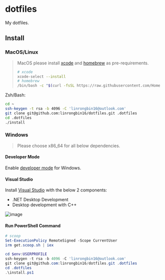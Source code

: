 # dotfiles

My dotfiles.

## Install

### MacOS/Linux

> MacOS please install [xcode](https://developer.apple.com/support/xcode/) and [homebrew](https://brew.sh/) as pre-requirements.
>
> ```bash
> # xcode
> xcode-select --install
> # homebrew
> /bin/bash -c "$(curl -fsSL https://raw.githubusercontent.com/Homebrew/install/HEAD/install.sh)"
> ```

Zsh/Bash:

```bash
cd ~
ssh-keygen -t rsa -b 4096 -C 'linrongbin16@outlook.com'
git clone git@github.com:linrongbin16/dotfiles.git .dotfiles
cd .dotfiles
./install
```

### Windows

> Please choose x86_64 for all below dependencies.

#### Developer Mode

Enable [developer mode](https://learn.microsoft.com/en-us/windows/apps/get-started/enable-your-device-for-development#activate-developer-mode) for Windows.

#### Visual Studio

Install [Visual Studio](https://www.visualstudio.com/) with the below 2 components:

- .NET Desktop Development
- Desktop development with C++

![image](https://github.com/linrongbin16/lin.nvim/assets/6496887/bca811b5-8b1a-42c0-9283-c38e75f2f06a)

#### Run PowerShell Command

```powershell
# scoop
Set-ExecutionPolicy RemoteSigned -Scope CurrentUser
irm get.scoop.sh | iex

cd $env:USERPROFILE
ssh-keygen -t rsa -b 4096 -C 'linrongbin16@outlook.com'
git clone git@github.com:linrongbin16/dotfiles.git .dotfiles
cd .dotfiles
.\install.ps1
```
